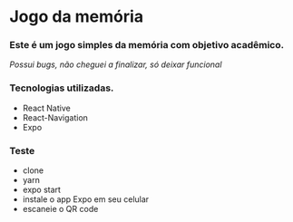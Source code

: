 # Jogo da memória

### Este é um jogo simples da memória com objetivo acadêmico.
*Possui bugs, não cheguei a finalizar, só deixar funcional*

### Tecnologias utilizadas.
  - React Native
  - React-Navigation
  - Expo
### Teste
  - clone
  - yarn
  - expo start
  - instale o app Expo em seu celular
  - escaneie o QR code
